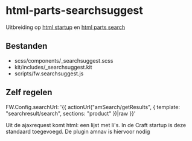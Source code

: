 # html-parts-searchsuggest

Uitbreiding op [html startup](https://github.com/am-impact/html-startup)
en [html parts search](https://github.com/am-impact/html-parts-search)

## Bestanden
 * scss/components/_searchsuggest.scss
 * kit/includes/_searchsuggest.kit
 * scripts/fw.searchsuggest.js
 
## Zelf regelen
FW.Config.searchUrl: '{{ actionUrl("amSearch/getResults", { template: "searchresult/search", sections: "product" })|raw }}'

Uit de ajaxrequest komt html: een lijst met li's. In de Craft startup is deze standaard toegevoegd. De plugin amnav is hiervoor nodig